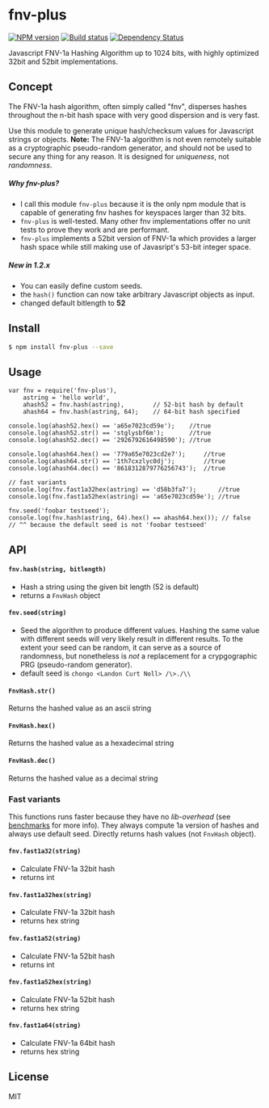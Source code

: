 fnv-plus
========

[![NPM version][npm-image]][npm-url]
[![Build status][travis-image]][travis-url]
[![Dependency Status][daviddm-image]][daviddm-url]

Javascript FNV-1a Hashing Algorithm up to 1024 bits, with highly optimized 32bit and 52bit implementations.

## Concept
The FNV-1a hash algorithm, often simply called "fnv", disperses hashes
throughout the n-bit hash space with very good dispersion and is very
fast.

Use this module to generate unique hash/checksum values for Javascript
strings or objects. **Note:** The FNV-1a algorithm is not even remotely suitable as
a cryptographic pseudo-random generator, and should not be used to secure any
thing for any reason. It is designed for *uniqueness*, not *randomness*.

##### Why **fnv-plus**?
- I call this module `fnv-plus` because it is the only npm module that
  is capable of generating fnv hashes for keyspaces larger than 32 bits.
- `fnv-plus` is well-tested. Many other fnv implementations offer no unit tests
  to prove they work and are performant.
- `fnv-plus` implements a 52bit version of FNV-1a which provides a larger
  hash space while still making use of Javasript's 53-bit integer space.

##### New in 1.2.x
- You can easily define custom seeds.
- the `hash()` function can now take arbitrary Javascript objects as input.
- changed default bitlength to **52**

## Install
```sh
$ npm install fnv-plus --save
```

## Usage

    var fnv = require('fnv-plus'),
        astring = 'hello world',
        ahash52 = fnv.hash(astring),        // 52-bit hash by default
        ahash64 = fnv.hash(astring, 64);    // 64-bit hash specified

    console.log(ahash52.hex() == 'a65e7023cd59e');    //true
    console.log(ahash52.str() == 'stglysbf6m');       //true
    console.log(ahash52.dec() == '2926792616498590'); //true

    console.log(ahash64.hex() == '779a65e7023cd2e7');     //true
    console.log(ahash64.str() == '1th7cxzlyc0dj');        //true
    console.log(ahash64.dec() == '8618312879776256743');  //true

    // fast variants
    console.log(fnv.fast1a32hex(astring) == 'd58b3fa7');      //true
    console.log(fnv.fast1a52hex(astring) == 'a65e7023cd59e'); //true

    fnv.seed('foobar testseed');
    console.log(fnv.hash(astring, 64).hex() == ahash64.hex()); // false
    // ^^ because the default seed is not 'foobar testseed'

## API

#### `fnv.hash(string, bitlength)`
  - Hash a string using the given bit length (52 is default)
  - returns a `FnvHash` object

#### `fnv.seed(string)`
  - Seed the algorithm to produce different values. Hashing the same value with
    different seeds will very likely result in different results. To the extent
    your seed can be random, it can serve as a source of randomness, but
    nonetheless is *not* a replacement for a crypgographic PRG (pseudo-random
    generator).
  - default seed is `chongo <Landon Curt Noll> /\>./\\`

#### `FnvHash.str()`
Returns the hashed value as an ascii string

#### `FnvHash.hex()`
Returns the hashed value as a hexadecimal string

#### `FnvHash.dec()`
Returns the hashed value as a decimal string

### Fast variants

This functions runs faster because they have no *lib-overhead* (see
[benchmarks](benchmark/README.md) for more info). They always compute 1a
version of hashes and always use default seed. Directly returns hash values
(not `FnvHash` object).

#### `fnv.fast1a32(string)`
  - Calculate FNV-1a 32bit hash
  - returns int

#### `fnv.fast1a32hex(string)`
  - Calculate FNV-1a 32bit hash
  - returns hex string

#### `fnv.fast1a52(string)`
  - Calculate FNV-1a 52bit hash
  - returns int

#### `fnv.fast1a52hex(string)`
  - Calculate FNV-1a 52bit hash
  - returns hex string

#### `fnv.fast1a64(string)`
  - Calculate FNV-1a 64bit hash
  - returns hex string

## License
MIT

[npm-image]: https://img.shields.io/npm/v/fnv-plus.svg?style=flat-square
[npm-url]: https://npmjs.org/package/fnv-plus
[travis-image]: https://img.shields.io/travis/tjwebb/fnv-plus.svg?style=flat-square
[travis-url]: https://travis-ci.org/tjwebb/fnv-plus
[daviddm-image]: http://img.shields.io/david/tjwebb/fnv-plus.svg?style=flat-square
[daviddm-url]: https://david-dm.org/tjwebb/fnv-plus
